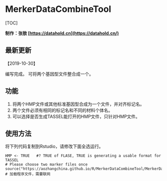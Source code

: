 # MerkerDataCombineTool

 

[TOC]

**制作：张敖 [https://datahold.cn](https://datahold.cn/)** 

## 最新更新

【2019-10-30】

编写完成。 可将两个基因型文件整合成一个。

## 功能

1. 将两个HMP文件或其他标准基因型合成为一个文件，并对齐标记名。
2. 两个文件必须有相同的标记名和不同的材料个体名。
3. 可以选择是否生成TASSEL能打开的HMP文件，只针对HMP文件。

## 使用方法

将下列代码复制到Rstudio，请修改下面全选运行。

```
HMP <- TRUE   #? TRUE of FLASE, TRUE is generating a usable format for TASSEL
# Please choose two marker files once
source("https://aozhangchina.github.io/R/MerkerDataCombineTool/MerkerDataCombineTool.R")   # 加载程序文件，需要联网
```

